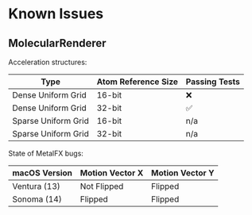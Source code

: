 # Known Issues

## MolecularRenderer

Acceleration structures:

| Type | Atom Reference Size | Passing Tests |
| ---- | ------------------- | ------------- |
| Dense Uniform Grid | 16-bit | ❌ |
| Dense Uniform Grid | 32-bit | ✅ |
| Sparse Uniform Grid | 16-bit | n/a |
| Sparse Uniform Grid | 32-bit | n/a |

State of MetalFX bugs:

| macOS Version | Motion Vector X | Motion Vector Y |
| ------------- | --------------- | --------------- |
| Ventura (13)  | Not Flipped     | Flipped         |
| Sonoma (14)   | Flipped         | Flipped         |